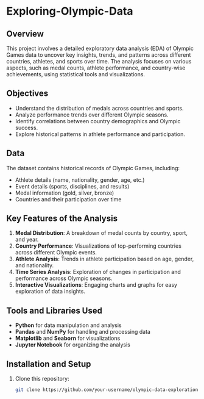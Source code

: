 # Exploring-Olympic-Data

## Overview
This project involves a detailed exploratory data analysis (EDA) of Olympic Games data to uncover key insights, trends, and patterns across different countries, athletes, and sports over time. The analysis focuses on various aspects, such as medal counts, athlete performance, and country-wise achievements, using statistical tools and visualizations.

## Objectives
- Understand the distribution of medals across countries and sports.
- Analyze performance trends over different Olympic seasons.
- Identify correlations between country demographics and Olympic success.
- Explore historical patterns in athlete performance and participation.

## Data
The dataset contains historical records of Olympic Games, including:
- Athlete details (name, nationality, gender, age, etc.)
- Event details (sports, disciplines, and results)
- Medal information (gold, silver, bronze)
- Countries and their participation over time

## Key Features of the Analysis
1. **Medal Distribution**: A breakdown of medal counts by country, sport, and year.
2. **Country Performance**: Visualizations of top-performing countries across different Olympic events.
3. **Athlete Analysis**: Trends in athlete participation based on age, gender, and nationality.
4. **Time Series Analysis**: Exploration of changes in participation and performance across Olympic seasons.
5. **Interactive Visualizations**: Engaging charts and graphs for easy exploration of data insights.

## Tools and Libraries Used
- **Python** for data manipulation and analysis
- **Pandas** and **NumPy** for handling and processing data
- **Matplotlib** and **Seaborn** for visualizations
- **Jupyter Notebook** for organizing the analysis

## Installation and Setup
1. Clone this repository:  
   ```bash
   git clone https://github.com/your-username/olympic-data-exploration.git
